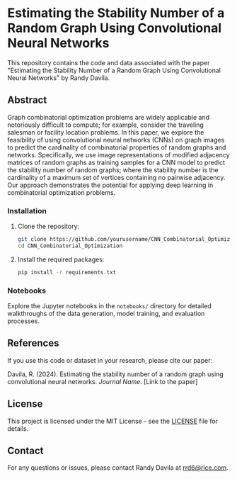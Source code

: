 # Estimating the Stability Number of a Random Graph Using Convolutional Neural Networks

This repository contains the code and data associated with the paper "Estimating the Stability Number of a Random Graph Using Convolutional Neural Networks" by Randy Davila.

## Abstract

Graph combinatorial optimization problems are widely applicable and notoriously difficult to compute; for example, consider the traveling salesman or facility location problems. In this paper, we explore the feasibility of using convolutional neural networks (CNNs) on graph images to predict the cardinality of combinatorial properties of random graphs and networks. Specifically, we use image representations of modified adjacency matrices of random graphs as training samples for a CNN model to predict the stability number of random graphs; where the stability number is the cardinality of a maximum set of vertices containing no pairwise adjacency. Our approach demonstrates the potential for applying deep learning in combinatorial optimization problems.


### Installation

1. Clone the repository:
    ```bash
    git clone https://github.com/yourusername/CNN_Combinatorial_Optimization.git
    cd CNN_Combinatorial_Optimization
    ```

2. Install the required packages:
    ```bash
    pip install -r requirements.txt
    ```

### Notebooks

Explore the Jupyter notebooks in the `notebooks/` directory for detailed walkthroughs of the data generation, model training, and evaluation processes.



## References

If you use this code or dataset in your research, please cite our paper:

Davila, R. (2024). Estimating the stability number of a random graph using convolutional neural networks. *Journal Name*. [Link to the paper]

## License

This project is licensed under the MIT License - see the [LICENSE](LICENSE) file for details.

## Contact

For any questions or issues, please contact Randy Davila at rrd6@rice.com.
